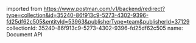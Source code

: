 imported from https://www.postman.com/v1/backend/redirect?type=collection&id=35240-86f913c9-5273-4302-9396-fd25df62c505&entityId=53963&publisherType=team&publisherId=37129
collectionId: 35240-86f913c9-5273-4302-9396-fd25df62c505
name: Document API